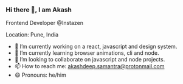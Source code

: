 ### Hi there 👋, I am Akash

Frontend Developer @Instazen

Location: Pune, India

- 🔭 I’m currently working on a react, javascript and design system.
- 🌱 I’m currently learning browser animations, cli and node.
- 👯 I’m looking to collaborate on javascript and node projects.
- 📫 How to reach me: akashdeep.samantra@protonmail.com
- 😄 Pronouns: he/him

<!--
**akashdsamantra/akashdsamantra** is a ✨ _special_ ✨ repository because its `README.md` (this file) appears on your GitHub profile.

Here are some ideas to get you started:

- 🔭 I’m currently working on ...
- 🌱 I’m currently learning ...
- 👯 I’m looking to collaborate on ...
- 🤔 I’m looking for help with ...
- 💬 Ask me about ...
- 📫 How to reach me: ...
- 😄 Pronouns: ...
- ⚡ Fun fact: 
-->
